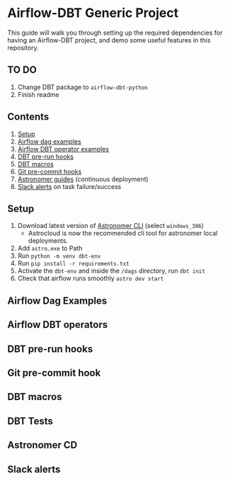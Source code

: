 # Airflow-DBT Generic Project
This guide will walk you through setting up the required dependencies for having an Airflow-DBT project, and demo some useful features in this repository.

## TO DO
1. Change DBT package to `airflow-dbt-python`
2. Finish readme

## Contents
1. [Setup](#setup)
2. [Airflow dag examples](#airflow-dag-examples)
3. [Airflow DBT operator examples](#airflow-dbt-operators)
4. [DBT pre-run hooks](#dbt-pre-run-hooks)
5. [DBT macros](#dbt-macros)
6. [Git pre-commit hooks](#git-pre-commit-hook)
7. [Astronomer guides](#astronomer-cd) (continuous deployment)
9. [Slack alerts](#slack-alerts) on task failure/success

## Setup
1. Download latest version of [Astronomer CLI](https://github.com/astronomer/astro-cli/releases/#assets) (select `windows_386`)
    * Astrocloud is now the recommended cli tool for astronomer local deployments.
2. Add `astro.exe` to Path
3. Run `python -m venv dbt-env`
4. Run `pip install -r requirements.txt`
5. Activate the `dbt-env` and inside the `/dags` directory, run `dbt init`
6. Check that airflow runs smoothly `astro dev start`

## Airflow Dag Examples

## Airflow DBT operators

## DBT pre-run hooks

## Git pre-commit hook

## DBT macros

## DBT Tests

## Astronomer CD

## Slack alerts
